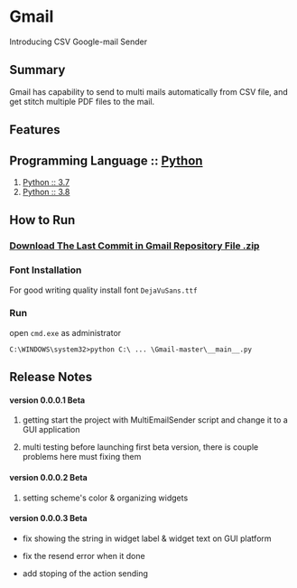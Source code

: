 # Gmail
Introducing CSV Google-mail Sender

## Summary
Gmail has capability to send to multi mails automatically from CSV file, and get stitch multiple PDF files to the mail. 

## Features

## Programming Language :: [Python](https://www.python.org/)
1. [Python :: 3.7](https://pypi.org/search/?c=Programming+Language+%3A%3A+Python+%3A%3A+3.7)
2. [Python :: 3.8](https://pypi.org/search/?c=Programming+Language+%3A%3A+Python+%3A%3A+3.8)

## How to Run
### [Download The Last Commit in Gmail Repository File .zip](https://github.com/DeepEastWind/Gmail/archive/master.zip)
### Font Installation

For good writing quality install font `DejaVuSans.ttf`
   
### Run

open `cmd.exe` as administrator
```
C:\WINDOWS\system32>python C:\ ... \Gmail-master\__main__.py
```


## Release Notes

#### version 0.0.0.1 Beta

1. getting start the project with MultiEmailSender script and change it to a GUI application

2. multi testing before launching first beta version, there is couple problems here must fixing them 

#### version 0.0.0.2 Beta

1. setting scheme's color & organizing widgets

#### version 0.0.0.3 Beta

- fix showing the string in widget label & widget text on GUI platform

- fix the resend error when it done

- add stoping of the action sending